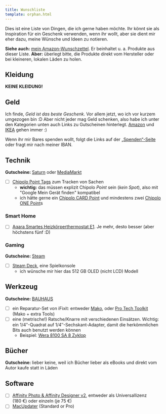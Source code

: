 ```yaml
---
title: Wunschliste
template: orphan.html
---
```


Dies ist eine Liste von Dingen, die ich gerne haben möchte. Ihr könnt sie als Inspiration für ein Geschenk verwenden, wenn ihr wollt, aber sie dient mir eher dazu, meine Wünsche und Ideen zu notieren.

**Siehe auch:** [mein Amazon-Wunschzettel](https://www.amazon.de/hz/wishlist/ls/THKDXOZALSBS). Er beinhaltet u. a. Produkte aus dieser Liste. **Aber:** überlegt bitte, die Produkte direkt vom Hersteller oder bei kleineren, lokalen Läden zu holen.

## Kleidung

**KEINE KLEIDUNG!**

## Geld

Ich finde, _Geld ist das beste Geschenk_. Vor allem jetzt, wo ich vor kurzem umgezogen bin :D Aber nicht jeder mag Geld schenken, also habe ich unter den Kategorien unten auch Links zu Gutscheinen hinterlegt. [Amazon](https://www.amazon.de/dp/B07Q1JNC7R/) und [IKEA](https://www.ikea.com/de/de/customer-service/geschenkkarten-gutscheine-pub4423c690) gehen immer :)

<!-- Da würde ich mich auch über Geschenkkarten von [Saturn](https://www.saturn.de/de/specials/gutscheincard#gutschein), [Amazon](https://www.amazon.de/dp/B07Q1JNC7R/) oder [IKEA](https://www.ikea.com/de/de/customer-service/geschenkkarten-gutscheine-pub4423c690) sehr freuen.

Ein anderer Wunsch auf meiner Liste ist ein [Steam Deck](https://store.steampowered.com/steamdeck), also über [Steam-Geschenkkarten](https://store.steampowered.com/digitalgiftcards/?l=german) würde ich mich ebenfalls freuen :) -->

Wenn ihr mir Bares spenden wollt, folgt die Links auf der [„Spenden“-Seite](@/donate.md) oder fragt mir nach meiner IBAN.

<!--## Haushalt-->

## Technik

**Gutscheine:** [Saturn](https://www.saturn.de/de/specials/gutscheincard#gutschein) oder [MediaMarkt](https://www.mediamarkt.de/de/specials/geschenkkarte)

- [ ] [Chipolo Point Tags](https://chipolo.net/de/products/category/chipolo-point) zum Tracken von Sachen
  - **wichtig:** das müssen explizit Chipolo _Point_ sein (_kein Spot_), also mit "Google Mein Gerät finden" kompatibel
  - ich hätte gerne ein [Chipolo CARD Point](https://chipolo.net/de/products/chipolo-card-point) und mindestens zwei [Chipolo ONE Point](https://chipolo.net/de/products/chipolo-one-point)s

### Smart Home

- [ ] [Aqara Smartes Heizkörperthermostat E1](https://amzn.eu/d/8PKiiBB). Je mehr, desto besser (aber höchstens fünf :D)
<!-- - [ ] [Raspberry Pi 5](https://www.raspberrypi.com/products/raspberry-pi-5/), mit entweder 4 GB oder 8 GB RAM, oder die Accesoires dafür:
  - [ ]  -->

### Gaming

**Gutscheine:** [Steam](https://store.steampowered.com/digitalgiftcards/?l=german)

- [ ] [Steam Deck](https://store.steampowered.com/steamdeck), eine Spielkonsole
  - ich wünsche mir hier das 512 GB OLED (nicht LCD) Modell

## Werkzeug

**Gutscheine:** [BAUHAUS](https://www.bauhaus.info/gutscheinkarte)

- [ ] ein Reparatur-Set von iFixit: entweder [Mako](https://www.ifixit.com/de-de/products/mako-driver-kit-64-precision-bits), oder [Pro Tech Toolkit](https://www.ifixit.com/de-de/products/pro-tech-toolkit) (Mako + extra Tools)
- [ ] eine (metrische!) Ratsche/Knarre mit verschiedenen Einsätzen. Wichtig: ein 1/4″-Quadrat auf 1/4″-Sechskant-Adapter, damit die herkömmlichen Bits auch benutzt werden können
  - Beispiel: [Wera 8100 SA 8 Zyklop](https://products.wera.de/de/knarren_und_zubehoer_die_zyklop-knarren_die_zyklop_knarren_1_4_die_zyklop_metal_knarre_switch_1_4_8100_sa_8.html)

## Bücher

**Gutscheine:** lieber keine, weil ich Bücher lieber als eBooks und direkt vom Autor kaufe statt in Läden

<!--### Brettspiele-->

## Software

<!-- - [ ] [Yoink](https://eternalstorms.at/yoink/mac) für macOS (9 €) -->

- [ ] [Affinity Photo & Affinity Designer v2](https://affinity.serif.com/affinity-pricing/), entweder als Universallizenz (180 €) oder einzeln (je 75 €)
- [ ] [MacUpdater](https://www.corecode.io/macupdater/purchase/buy.html) (Standard or Pro)
